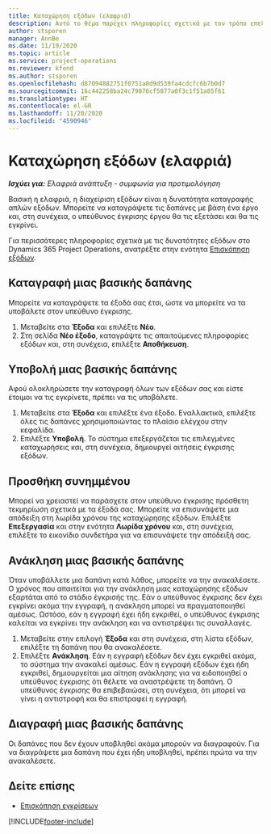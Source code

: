 ```yaml
---
title: Καταχώρηση εξόδων (ελαφριά)
description: Αυτό το θέμα παρέχει πληροφορίες σχετικά με τον τρόπο επεξεργασίας καταχώρισης εξόδων σε μια ελαφριά ανάπτυξη.
author: stsporen
manager: AnnBe
ms.date: 11/19/2020
ms.topic: article
ms.service: project-operations
ms.reviewer: kfend
ms.author: stsporen
ms.openlocfilehash: d87094882751f0751a8d9d539fa4cdcfc6b7b0d7
ms.sourcegitcommit: 16c442258ba24c79076cf5877a0f3c1f51a85f61
ms.translationtype: HT
ms.contentlocale: el-GR
ms.lasthandoff: 11/20/2020
ms.locfileid: "4590946"
---
```

# <a name="expense-entry-lite"></a>Καταχώρηση εξόδων (ελαφριά)

_**Ισχύει για:** Ελαφριά ανάπτυξη - συμφωνία για προτιμολόγηση_

Βασική η ελαφριά, η διαχείριση εξόδων είναι η δυνατότητα καταγραφής απλών εξόδων. Μπορείτε να καταγράψετε τις δαπάνες με βάση ένα έργο και, στη συνέχεια, ο υπεύθυνος έγκρισης έργου θα τις εξετάσει και θα τις εγκρίνει.

Για περισσότερες πληροφορίες σχετικά με τις δυνατότητες εξόδων στο Dynamics 365 Project Operations, ανατρέξτε στην ενότητα [Επισκόπηση εξόδων](expense-overview.md).

## <a name="capture-a-basic-expense"></a>Καταγραφή μιας βασικής δαπάνης

Μπορείτε να καταγράψετε τα έξοδά σας έτσι, ώστε να μπορείτε να τα υποβάλετε στον υπεύθυνο έγκρισης.

1. Μεταβείτε στα **Έξοδα** και επιλέξτε **Νέο**.
2. Στη σελίδα **Νέο έξοδο**, καταγράψτε τις απαιτούμενες πληροφορίες εξόδων και, στη συνέχεια, επιλέξτε **Αποθήκευση**.

## <a name="submit-a-basic-expense"></a>Υποβολή μιας βασικής δαπάνης

Αφού ολοκληρώσετε την καταγραφή όλων των εξόδων σας και είστε έτοιμοι να τις εγκρίνετε, πρέπει να τις υποβάλετε.

1. Μεταβείτε στα **Έξοδα** και επιλέξτε ένα έξοδο. Εναλλακτικά, επιλέξτε όλες τις δαπάνες χρησιμοποιώντας το πλαίσιο ελέγχου στην κεφαλίδα.
2. Επιλέξτε **Υποβολή**. Το σύστημα επεξεργάζεται τις επιλεγμένες καταχωρήσεις και, στη συνέχεια, δημιουργεί αιτήσεις έγκρισης εξόδων.

## <a name="add-an-attachment"></a>Προσθήκη συνημμένου

Μπορεί να χρειαστεί να παράσχετε στον υπεύθυνο έγκρισης πρόσθετη τεκμηρίωση σχετικά με τα έξοδά σας. Μπορείτε να επισυνάψετε μια απόδειξη στη λωρίδα χρόνου της καταχώρησης εξόδων. Επιλέξτε **Επεξεργασία** και στην ενότητα **Λωρίδα χρόνου** και, στη συνέχεια, επιλέξτε το εικονίδιο συνδετήρα για να επισυνάψετε την απόδειξή σας.

## <a name="recall-a-basic-expense"></a>Ανάκληση μιας βασικής δαπάνης

Όταν υποβάλλετε μια δαπάνη κατά λάθος, μπορείτε να την ανακαλέσετε. Ο χρόνος που απαιτείται για την ανάκληση μιας καταχώρησης εξόδων εξαρτάται από το στάδιο έγκρισής της.  Εάν ο υπεύθυνος έγκρισης δεν έχει εγκρίνει ακόμα την εγγραφή, η ανάκληση μπορεί να πραγματοποιηθεί αμέσως. Ωστόσο, εάν η εγγραφή έχει ήδη εγκριθεί, ο υπεύθυνος έγκρισης καλείται να εγκρίνει την ανάκληση και να αντιστρέψει τις συναλλαγές.

1. Μεταβείτε στην επιλογή **Έξοδα** και στη συνέχεια, στη λίστα εξόδων, επιλέξτε τη δαπάνη που θα ανακαλέσετε.
2. Επιλέξτε **Ανάκληση**. Εάν η εγγραφή εξόδων δεν έχει εγκριθεί ακόμα, το σύστημα την ανακαλεί αμέσως. Εάν η εγγραφή εξόδων έχει ήδη εγκριθεί, δημιουργείται μια αίτηση ανάκλησης για να ειδοποιηθεί ο υπεύθυνος έγκρισης ότι θέλετε να αναστρέψετε τη δαπάνη. Ο υπεύθυνος έγκρισης θα επιβεβαιώσει, στη συνέχεια, ότι μπορεί να γίνει η αντιστροφή και θα επιστραφεί η εγγραφή.

## <a name="delete-a-basic-expense"></a>Διαγραφή μιας βασικής δαπάνης

Οι δαπάνες που δεν έχουν υποβληθεί ακόμα μπορούν να διαγραφούν. Για να διαγράψετε μια δαπάνη που έχει ήδη υποβληθεί, πρέπει πρώτα να την ανακαλέσετε.

## <a name="see-also"></a>Δείτε επίσης

- [Επισκόπηση εγκρίσεων](../approvals/approvals-overview.md)


[!INCLUDE[footer-include](../includes/footer-banner.md)]